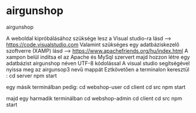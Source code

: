 # airgunshop
airgunshop

A weboldal kipróbálásához szüksége lesz a Visual studio-ra lásd --> https://code.visualstudio.com
Valamint szükséges egy adatbáziskezelő szoftverre (XAMP) lásd --> https://www.apachefriends.org/hu/index.html
A xampon belül indítsa el az Apache és MySql szervert majd hozzon létre egy adatbázist airgunshop néven UTF-8 kódolással
A visual studio segítségével nyissa meg az airgunsop3 nevű mappát 
Eztkövetően a terminalon keresztül :
cd server 
npm start

egy másik terminálban pedig:
cd webshop-user
cd client
cd src
npm start

majd egy harmadik terminálban
cd webshop-admin
cd client
cd src
npm start

